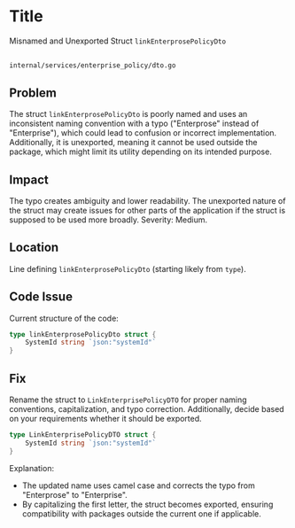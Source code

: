 # Title

Misnamed and Unexported Struct `linkEnterprosePolicyDto`

##

`internal/services/enterprise_policy/dto.go`

## Problem

The struct `linkEnterprosePolicyDto` is poorly named and uses an inconsistent naming convention with a typo ("Enterprose" instead of "Enterprise"), which could lead to confusion or incorrect implementation. Additionally, it is unexported, meaning it cannot be used outside the package, which might limit its utility depending on its intended purpose.

## Impact

The typo creates ambiguity and lower readability. The unexported nature of the struct may create issues for other parts of the application if the struct is supposed to be used more broadly. Severity: Medium.

## Location

Line defining `linkEnterprosePolicyDto` (starting likely from `type`).

## Code Issue

Current structure of the code:

```go
type linkEnterprosePolicyDto struct {
	SystemId string `json:"systemId"`
}
```

## Fix

Rename the struct to `LinkEnterprisePolicyDTO` for proper naming conventions, capitalization, and typo correction. Additionally, decide based on your requirements whether it should be exported.

```go
type LinkEnterprisePolicyDTO struct {
	SystemId string `json:"systemId"`
}
```

Explanation: 
- The updated name uses camel case and corrects the typo from "Enterprose" to "Enterprise". 
- By capitalizing the first letter, the struct becomes exported, ensuring compatibility with packages outside the current one if applicable.
